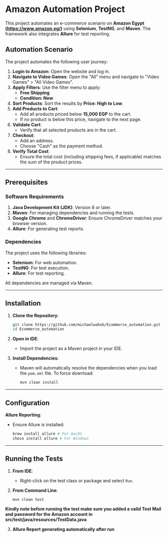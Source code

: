 # Amazon Automation Project

This project automates an e-commerce scenario on **Amazon Egypt (https://www.amazon.eg/)** using **Selenium**, **TestNG**, and **Maven**. The framework also integrates **Allure** for test reporting.

## Automation Scenario

The project automates the following user journey:

1. **Login to Amazon**: Open the website and log in.
2. **Navigate to Video Games**: Open the "All" menu and navigate to "Video Games" > "All Video Games".
3. **Apply Filters**: Use the filter menu to apply:
   - **Free Shipping**
   - **Condition: New**
4. **Sort Products**: Sort the results by **Price: High to Low**.
5. **Add Products to Cart**:
   - Add all products priced below **15,000 EGP** to the cart.
   - If no product is below this price, navigate to the next page.
6. **Validate Cart**:
   - Verify that all selected products are in the cart.
7. **Checkout**:
   - Add an address.
   - Choose "Cash" as the payment method.
8. **Verify Total Cost**:
   - Ensure the total cost (including shipping fees, if applicable) matches the sum of the product prices.

---

## Prerequisites

### Software Requirements

1. **Java Development Kit (JDK)**: Version 8 or later.
2. **Maven**: For managing dependencies and running the tests.
3. **Google Chrome** and **ChromeDriver**: Ensure ChromeDriver matches your browser version.
4. **Allure**: For generating test reports.

### Dependencies
The project uses the following libraries:

- **Selenium**: For web automation.
- **TestNG**: For test execution.
- **Allure**: For test reporting.

All dependencies are managed via Maven.

---

## Installation

1. **Clone the Repository**:
   ```bash
   git clone https://github.com/michaelwaheb/Ecommerce_automation.git
   cd Ecommerce_automation
   ```

2. **Open in IDE**:
   - Import the project as a Maven project in your IDE.

3. **Install Dependencies**:
   - Maven will automatically resolve the dependencies when you load the `pom.xml` file. To force download:
     ```bash
     mvn clean install
     ```

---

## Configuration

 **Allure Reporting**:
   - Ensure Allure is installed:
     ```bash
     brew install allure # For macOS
     choco install allure # For Windows
     ```

---

## Running the Tests

1. **From IDE**:
   - Right-click on the test class or package and select `Run`.

2. **From Command Line**:
   ```bash
   mvn clean test
   ```
**Kindly note before running the test make sure you added a valid Test Mail and password for the Amazon account in src/test/java/resources/TestData.java**

3. **Allure Report generating automatically after run**
  



